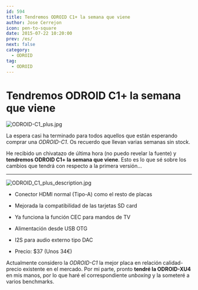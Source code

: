```yaml
---
id: 594
title: Tendremos ODROID C1+ la semana que viene
author: Jose Cerrejon
icon: pen-to-square
date: 2015-07-22 10:20:00
prev: /es/
next: false
category:
  - ODROID
tag:
  - ODROID
---
```


# Tendremos ODROID C1+ la semana que viene

![ODROID-C1_plus.jpg](/images/2015/07/ODROID-C1_plus.jpg)

La espera casi ha terminado para todos aquellos que están esperando comprar una *ODROID-C1*. Os recuerdo que llevan varias semanas sin stock.

He recibido un chivatazo de última hora (no puedo revelar la fuente) y **tendremos ODROID C1+ la semana que viene**. Esto es lo que sé sobre los cambios que tendrá con respecto a la primera versión...

- - -
![ODROID_C1_plus_description.jpg](/images/2015/07/ODROID_C1_plus_description.jpg)

* Conector HDMI normal (Tipo-A) como el resto de placas

* Mejorada la compatibilidad de las tarjetas SD card

* Ya funciona la función CEC para mandos de TV

* Alimentación desde USB OTG

* I2S para audio externo tipo DAC﻿

* Precio: $37 (Unos 34€)

Actualmente considero la *ODROID-C1* la mejor placa en relación calidad-precio existente en el mercado. Por mi parte, pronto **tendré la ODROID-XU4** en mis manos, por lo que haré el correspondiente *unboxing* y la someteré a varios benchmarks.